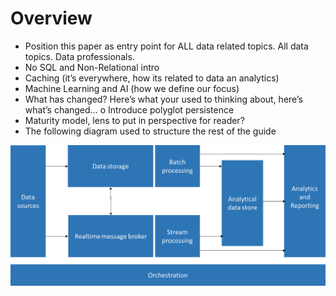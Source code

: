 # Overview

-	Position this paper as entry point for ALL data related topics. All data topics. Data professionals.
-	No SQL and Non-Relational intro
-	Caching (it’s everywhere, how its related to data an analytics)
-	Machine Learning and AI (how we define our focus)
-	What has changed? Here’s what your used to thinking about, here’s what’s changed…
o	Introduce polyglot persistence
-	Maturity model, lens to put in perspective for reader?
-	The following diagram used to structure the rest of the guide

![Overview Data Pipeline](./images/overall-data-pipeline.png)